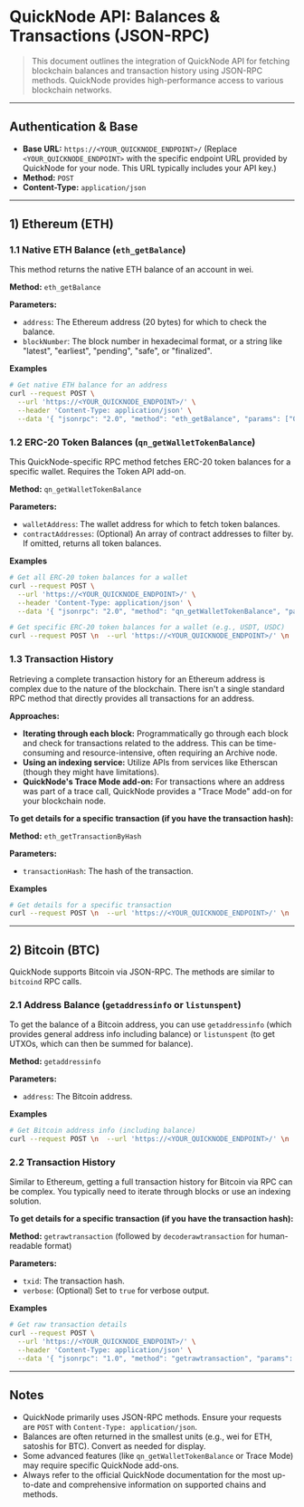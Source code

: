 # QuickNode API: Balances & Transactions (JSON-RPC)

> This document outlines the integration of QuickNode API for fetching blockchain balances and transaction history using JSON-RPC methods. QuickNode provides high-performance access to various blockchain networks.

---

## Authentication & Base

- **Base URL:** `https://<YOUR_QUICKNODE_ENDPOINT>/` (Replace `<YOUR_QUICKNODE_ENDPOINT>` with the specific endpoint URL provided by QuickNode for your node. This URL typically includes your API key.)
- **Method:** `POST`
- **Content-Type:** `application/json`

---

## 1) Ethereum (ETH)

### 1.1 Native ETH Balance (`eth_getBalance`)

This method returns the native ETH balance of an account in wei.

**Method:** `eth_getBalance`

**Parameters:**
- `address`: The Ethereum address (20 bytes) for which to check the balance.
- `blockNumber`: The block number in hexadecimal format, or a string like "latest", "earliest", "pending", "safe", or "finalized".

**Examples**

```bash
# Get native ETH balance for an address
curl --request POST \
  --url 'https://<YOUR_QUICKNODE_ENDPOINT>/' \
  --header 'Content-Type: application/json' \
  --data '{ "jsonrpc": "2.0", "method": "eth_getBalance", "params": ["0x8D97689C9818892B700e27F316cc3E41e17fBeb9", "latest"], "id": 1 }'
```

### 1.2 ERC-20 Token Balances (`qn_getWalletTokenBalance`)

This QuickNode-specific RPC method fetches ERC-20 token balances for a specific wallet. Requires the Token API add-on.

**Method:** `qn_getWalletTokenBalance`

**Parameters:**
- `walletAddress`: The wallet address for which to fetch token balances.
- `contractAddresses`: (Optional) An array of contract addresses to filter by. If omitted, returns all token balances.

**Examples**

```bash
# Get all ERC-20 token balances for a wallet
curl --request POST \
  --url 'https://<YOUR_QUICKNODE_ENDPOINT>/' \
  --header 'Content-Type: application/json' \
  --data '{ "jsonrpc": "2.0", "method": "qn_getWalletTokenBalance", "params": [{"wallet": "0x8D97689C9818892B700e27F316cc3E41e17fBeb9"}], "id": 1 }'

# Get specific ERC-20 token balances for a wallet (e.g., USDT, USDC)
curl --request POST \n  --url 'https://<YOUR_QUICKNODE_ENDPOINT>/' \n  --header 'Content-Type: application/json' \n  --data '{ "jsonrpc": "2.0", "method": "qn_getWalletTokenBalance", "params": [{"wallet": "0x8D97689C9818892B700e27F316cc3E41e17fBeb9"}, ["0xdAC17F958D2ee523a2206206994597C13D831ec7", "0xA0b86991c6218b36c1d19D4a2e9Eb0cE3606eB48"]], "id": 1 }'
```

### 1.3 Transaction History

Retrieving a complete transaction history for an Ethereum address is complex due to the nature of the blockchain. There isn't a single standard RPC method that directly provides all transactions for an address.

**Approaches:**
- **Iterating through each block:** Programmatically go through each block and check for transactions related to the address. This can be time-consuming and resource-intensive, often requiring an Archive node.
- **Using an indexing service:** Utilize APIs from services like Etherscan (though they might have limitations).
- **QuickNode's Trace Mode add-on:** For transactions where an address was part of a trace call, QuickNode provides a "Trace Mode" add-on for your blockchain node.

**To get details for a specific transaction (if you have the transaction hash):**

**Method:** `eth_getTransactionByHash`

**Parameters:**
- `transactionHash`: The hash of the transaction.

**Examples**

```bash
# Get details for a specific transaction
curl --request POST \n  --url 'https://<YOUR_QUICKNODE_ENDPOINT>/' \n  --header 'Content-Type: application/json' \n  --data '{ "jsonrpc": "2.0", "method": "eth_getTransactionByHash", "params": ["0xYourTransactionHashHere"], "id": 1 }'
```

---

## 2) Bitcoin (BTC)

QuickNode supports Bitcoin via JSON-RPC. The methods are similar to `bitcoind` RPC calls.

### 2.1 Address Balance (`getaddressinfo` or `listunspent`)

To get the balance of a Bitcoin address, you can use `getaddressinfo` (which provides general address info including balance) or `listunspent` (to get UTXOs, which can then be summed for balance).

**Method:** `getaddressinfo`

**Parameters:**
- `address`: The Bitcoin address.

**Examples**

```bash
# Get Bitcoin address info (including balance)
curl --request POST \n  --url 'https://<YOUR_QUICKNODE_ENDPOINT>/' \n  --header 'Content-Type: application/json' \n  --data '{ "jsonrpc": "1.0", "method": "getaddressinfo", "params": ["1A1zP1eP5QGefi2DMPTfTL5SLmv7DivfNa"], "id": 1 }'
```

### 2.2 Transaction History

Similar to Ethereum, getting a full transaction history for Bitcoin via RPC can be complex. You typically need to iterate through blocks or use an indexing solution.

**To get details for a specific transaction (if you have the transaction hash):**

**Method:** `getrawtransaction` (followed by `decoderawtransaction` for human-readable format)

**Parameters:**
- `txid`: The transaction hash.
- `verbose`: (Optional) Set to `true` for verbose output.

**Examples**

```bash
# Get raw transaction details
curl --request POST \
  --url 'https://<YOUR_QUICKNODE_ENDPOINT>/' \
  --header 'Content-Type: application/json' \
  --data '{ "jsonrpc": "1.0", "method": "getrawtransaction", "params": ["YourTransactionHashHere", true], "id": 1 }'
```

---

## Notes

- QuickNode primarily uses JSON-RPC methods. Ensure your requests are `POST` with `Content-Type: application/json`.
- Balances are often returned in the smallest units (e.g., wei for ETH, satoshis for BTC). Convert as needed for display.
- Some advanced features (like `qn_getWalletTokenBalance` or Trace Mode) may require specific QuickNode add-ons.
- Always refer to the official QuickNode documentation for the most up-to-date and comprehensive information on supported chains and methods.
